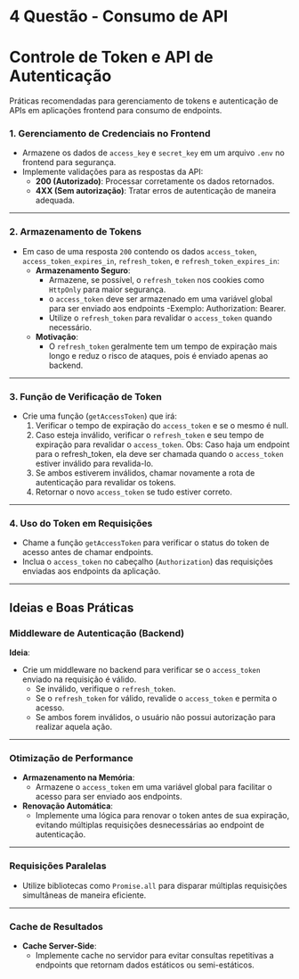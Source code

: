 # 4 Questão - Consumo de API

# Controle de Token e API de Autenticação

  Práticas recomendadas para gerenciamento de tokens e autenticação de APIs em aplicações frontend para consumo de endpoints. 

### 1. Gerenciamento de Credenciais no Frontend
- Armazene os dados de `access_key` e `secret_key` em um arquivo `.env` no frontend para segurança.
- Implemente validações para as respostas da API:
  - **200 (Autorizado)**: Processar corretamente os dados retornados.
  - **4XX (Sem autorização)**: Tratar erros de autenticação de maneira adequada.

---

### 2. Armazenamento de Tokens
- Em caso de uma resposta `200` contendo os dados `access_token`, `access_token_expires_in`, `refresh_token`, e `refresh_token_expires_in`:
  - **Armazenamento Seguro**: 
    - Armazene, se possível, o `refresh_token` nos cookies como `HttpOnly` para maior segurança. 
    - o `access_token` deve ser armazenado em uma variável global para ser enviado aos endpoints -Exemplo: Authorization: Bearer.
    - Utilize o `refresh_token` para revalidar o `access_token` quando necessário.
  - **Motivação**: 
    - O `refresh_token` geralmente tem um tempo de expiração mais longo e reduz o risco de ataques, pois é enviado apenas ao backend.

---

### 3. Função de Verificação de Token
- Crie uma função (`getAccessToken`) que irá:
  1. Verificar o tempo de expiração do `access_token` e se o mesmo é null.
  2. Caso esteja inválido, verificar o `refresh_token` e seu tempo de expiração para revalidar o `access_token`.
  Obs: Caso haja um endpoint para o refresh_token, ela deve ser chamada quando o `access_token` estiver inválido para revalida-lo.
  3. Se ambos estiverem inválidos, chamar novamente a rota de autenticação para revalidar os tokens.
  4. Retornar o novo `access_token` se tudo estiver correto.

---

### 4. Uso do Token em Requisições
- Chame a função `getAccessToken` para verificar o status do token de acesso antes de chamar endpoints.
- Inclua o `access_token` no cabeçalho (`Authorization`) das requisições enviadas aos endpoints da aplicação.

---

## Ideias e Boas Práticas

### Middleware de Autenticação (Backend)
**Ideia**:  
- Crie um middleware no backend para verificar se o `access_token` enviado na requisição é válido.  
  - Se inválido, verifique o `refresh_token`.
  - Se o `refresh_token` for válido, revalide o `access_token` e permita o acesso. 
  - Se ambos forem inválidos, o usuário não possui autorização para realizar aquela ação.

---

### Otimização de Performance
- **Armazenamento na Memória**: 
  - Armazene o `access_token` em uma variável global para facilitar o acesso para ser enviado aos endpoints.
- **Renovação Automática**: 
  - Implemente uma lógica para renovar o token antes de sua expiração, evitando múltiplas requisições desnecessárias ao endpoint de autenticação.

---

### Requisições Paralelas
- Utilize bibliotecas como `Promise.all` para disparar múltiplas requisições simultâneas de maneira eficiente.

---

### Cache de Resultados
- **Cache Server-Side**:
  - Implemente cache no servidor para evitar consultas repetitivas a endpoints que retornam dados estáticos ou semi-estáticos.



